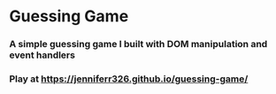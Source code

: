 # Guessing Game

### A simple guessing game I built with DOM manipulation and event handlers

### Play at https://jenniferr326.github.io/guessing-game/
